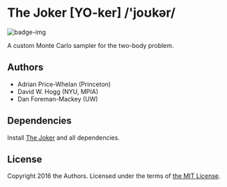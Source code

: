 # The Joker [YO-ker] /'joʊkər/

![badge-img](https://img.shields.io/badge/Made%20at-%23AstroHackWeek-8063d5.svg?style=flat)

A custom Monte Carlo sampler for the two-body problem.

## Authors

- Adrian Price-Whelan (Princeton)
- David W. Hogg (NYU, MPIA)
- Dan Foreman-Mackey (UW)

## Dependencies

Install [The Joker](https://github.com/adrn/thejoker) and all dependencies.

## License

Copyright 2016 the Authors. Licensed under the terms of [the MIT
License](https://github.com/adrn/thejoker/blob/master/LICENSE).
